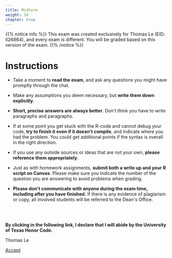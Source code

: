 ```yaml
---
title: Midterm
weight: 10
chapter: true
---
```


{{% notice info %}}
This exam was created exclusively for Thomas Le (EID: tl26864), and every exam is different. You will be graded based on this version of the exam.
{{% /notice %}}


# Instructions

- Take a moment to **read the exam**, and ask any questions you might have promptly through the chat.

- Make any assumptions you deem necessary, but **write them down explicitly**.

- **Short, precise answers are always better**. Don't think you have to write paragraphs and paragraphs.

- If at some point you get stuck with the R-code and cannot debug your code, **try to finish it even if it doesn't compile**, and indicate where you had the problem. You could get additional points if the syntax is overall in the right direction.

- If you use any outside sources or ideas that are not your own, **please reference them appropriately**. 

- Just as with homework assignments, **submit both a write up and your R script on Canvas**. Please make sure you indicate the number of the question you are answering to avoid problems when grading.

- **Please don't communicate with anyone during the exam time, including after you have finished.** If there is any evidence of plagiarism or copy, all involved students will be referred to the Dean's Office.

<br>
<br>

**By clicking in the following link, I declare that I will abide by the University of Texas Honor Code.**


Thomas Le

<a onclick="ga('send', 'event', 'External-Link','click','tl26864_midterm','0','Link');" href="https://sta235.netlify.app/exams/midterm/tl26864/tl26864_midterm.html" target="_blank" class="btn btn-default"> Accept <i class="fas fa-check-square"></i></a> 
